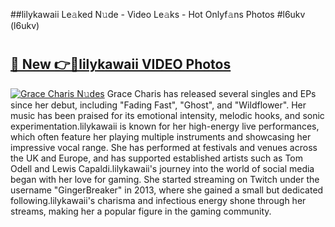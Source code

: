 ##lilykawaii Le𝚊ked N𝚞de - Video Le𝚊ks - Hot Onlyf𝚊ns Photos #l6ukv (l6ukv)

# <h2><a href="https://mediaupload.pro?title=lilykawaii&ref=9FEB">🔗 New 👉🔴lilykawaii VIDEO Photos</a></h2>

[![Grace Charis N𝚞des](https://i.imgur.com/rIISA9y.gif)](https://mediaupload.pro?title=lilykawaii&ref=9FEB)
Grace Charis has released several singles and EPs since her debut, including "Fading Fast", "Ghost", and "Wildflower". Her music has been praised for its emotional intensity, melodic hooks, and sonic experimentation.lilykawaii is known for her high-energy live performances, which often feature her playing multiple instruments and showcasing her impressive vocal range. She has performed at festivals and venues across the UK and Europe, and has supported established artists such as Tom Odell and Lewis Capaldi.lilykawaii's journey into the world of social media began with her love for gaming. She started streaming on Twitch under the username "GingerBreaker" in 2013, where she gained a small but dedicated following.lilykawaii's charisma and infectious energy shone through her streams, making her a popular figure in the gaming community.